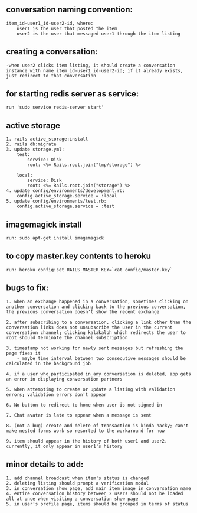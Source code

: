 ## conversation naming convention:
    item_id-user1_id-user2-id, where:
        user1 is the user that posted the item
        user2 is the user that messaged user1 through the item listing


## creating a conversation:
    -when user2 clicks item listing, it should create a conversation instance with name item_id-user1_id-user2-id; if it already exists, just redirect to that conversation

## for starting redis server as service:
    run 'sudo service redis-server start'

## active storage
    1. rails active_storage:install
    2. rails db:migrate
    3. update storage.yml:
        test:
            service: Disk
            root: <%= Rails.root.join("tmp/storage") %>

        local:
            service: Disk
            root: <%= Rails.root.join("storage") %>
    4. update config/environments/development.rb:
        config.active_storage.service = :local
    5. update config/environments/test.rb:
        config.active_storage.service = :test

## imagemagick install
    run: sudo apt-get install imagemagick

## to copy master.key contents to heroku
    run: heroku config:set RAILS_MASTER_KEY=`cat config/master.key`

## bugs to fix:
    1. when an exchange happened in a conversation, sometimes clicking on another conversation and clicking back to the previous conversation, the previous conversation doesn't show the recent exchange

    2. after subscribing to a conversation, clicking a link other than the conversation links does not unsubscribe the user in the current conversation channel; clicking kalakalph which redirects the user to root should terminate the channel subscription

    3. timestamp not working for newly sent messages but refreshing the page fixes it
        - maybe time interval between two consecutive messages should be calculated in the background job

    4. if a user who participated in any conversation is deleted, app gets an error in displaying conversation partners

    5. when attempting to create or update a listing with validation errors; validation errors don't appear

    6. No button to redirect to home when user is not signed in
    
    7. Chat avatar is late to appear when a message is sent

    8. (not a bug) create and delete of transaction is kinda hacky; can't make nested forms work so resorted to the workaround for now

    9. item should appear in the history of both user1 and user2. currently, it only appear in user1's history

## minor details to add:
    1. add channel broadcast when item's status is changed
    2. deleting listing should prompt a verification modal
    3. in conversation show page, add main item image in conversation name
    4. entire conversation history between 2 users should not be loaded all at once when visiting a conversation show page
    5. in user's profile page, items should be grouped in terms of status
